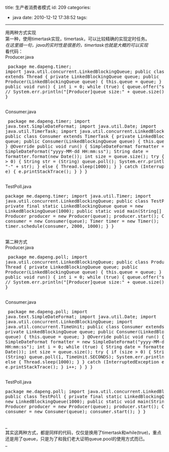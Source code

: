 title: 生产者消费者模式
id: 209
categories:
  - java
date: 2010-12-12 17:38:52
tags:
---

用两种方式实现
</br>第一种，使用timertask实现，timertask，可以比较精确的实现定时任务。
</br>_在这里插一句，java的实时性是很差的，timertask也就是大概的可以实现_
</br>看代码：
</br>Producer.java
</br><pre>
package me.dapeng.timer;
import java.util.concurrent.LinkedBlockingQueue;
public class Producer extends Thread {
	private LinkedBlockingQueue queue;
	public Producer(LinkedBlockingQueue queue) {
		this.queue = queue;
	}
	@Override
	public void run() {
		int i = 0;
		while (true) {
			queue.offer(&quot;string&quot; + i);
			// System.err.println(&quot;[Producer]queue size:&quot; + queue.size());
			i++;
		}
	}
}
</pre>
</br>Consumer.java
</br><pre>
package me.dapeng.timer;
import java.text.SimpleDateFormat;
import java.util.Date;
import java.util.TimerTask;
import java.util.concurrent.LinkedBlockingQueue;
public class Consumer extends TimerTask {
	private LinkedBlockingQueue queue;
	public Consumer(LinkedBlockingQueue queue) {
		this.queue = queue;
	}
	@Override
	public void run() {
		SimpleDateFormat formatter = new SimpleDateFormat(&quot;yyyy-MM-dd HH:mm:ss&quot;);
		String date = formatter.format(new Date());
		int size = queue.size();
		try {
			if (size &gt; 0) {
				String str = (String) queue.poll();
				System.err.println(date + &quot;-&quot; + str);
			} else {
				Thread.sleep(1000);
			}
		} catch (InterruptedException e) {
			e.printStackTrace();
		}
	}
}
</pre>
</br>TestPoll.java
</br><pre>
package me.dapeng.timer;
import java.util.Timer;
import java.util.concurrent.LinkedBlockingQueue;
public class TestPoll {
	private final static LinkedBlockingQueue queue = new LinkedBlockingQueue(1000);
	public static void main(String[] args) {
		Producer producer = new Producer(queue);
		producer.start();
		Consumer consumer = new Consumer(queue);
		Timer timer = new Timer();
		timer.schedule(consumer, 2000, 1000);
	}
}
</pre>
</br>第二种方式
</br>Producer.java
</br><pre>
package me.dapeng.poll;
import java.util.concurrent.LinkedBlockingQueue;
public class Producer extends Thread {
	private LinkedBlockingQueue queue;
	public Producer(LinkedBlockingQueue queue) {
		this.queue = queue;
	}
	@Override
	public void run() {
		int i = 0;
		while (true) {
			queue.offer(&quot;string&quot; + i);
			// System.err.println(&quot;[Producer]queue size:&quot; + queue.size());
			i++;
		}
	}
}
</pre>
</br>Consumer.java
</br><pre>
package me.dapeng.poll;
import java.text.SimpleDateFormat;
import java.util.Date;
import java.util.concurrent.LinkedBlockingQueue;
import java.util.concurrent.TimeUnit;
public class Consumer extends Thread {
	private LinkedBlockingQueue queue;
	public Consumer(LinkedBlockingQueue queue) {
		this.queue = queue;
	}
	@Override
	public void run() {
		SimpleDateFormat formatter = new SimpleDateFormat(&quot;yyyy-MM-dd HH:mm:ss&quot;);
		int i = 0;
		while (true) {
			String date = formatter.format(new Date());
			int size = queue.size();
			try {
				if (size &gt; 0) {
					String str = (String) queue.poll(1, TimeUnit.SECONDS);
					System.err.println(str);
				} else {
					Thread.sleep(1000);
				}
			} catch (InterruptedException e) {
				e.printStackTrace();
			}
			i++;
		}
	}
}
</pre>
</br>TestPoll.java
</br><pre>
package me.dapeng.poll;
import java.util.concurrent.LinkedBlockingQueue;
public class TestPoll {
	private final static LinkedBlockingQueue queue = new LinkedBlockingQueue(1000);
	public static void main(String[] args) {
		Producer producer = new Producer(queue);
		producer.start();
		Consumer consumer = new Consumer(queue);
		consumer.start();
	}
}
</pre>
</br>_
</br>其实这两种方式，都是同样的代码，仅仅是换用了timertask和while(true)，重点还是用了queue，只是为了和我们老大证明queue.pool的使用方式而已。
</br>_